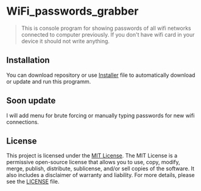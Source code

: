 # WiFi_passwords_grabber
> This is console program for showing passwords of all wifi networks connected to computer previously. If you don't have wifi card in your device it should not write anything.


## Installation
 You can download repository or use [Installer](Installer.bat) file to automatically download or update and run this programm. 

## Soon update
I will add menu for brute forcing or manually typing passwords for new wifi connections.


## License

This project is licensed under the [MIT License](LICENSE).
The MIT License is a permissive open-source license that allows you to use, copy, modify, merge, publish, distribute, sublicense, and/or sell copies of the software. It also includes a disclaimer of warranty and liability.
For more details, please see the [LICENSE](LICENSE) file.
